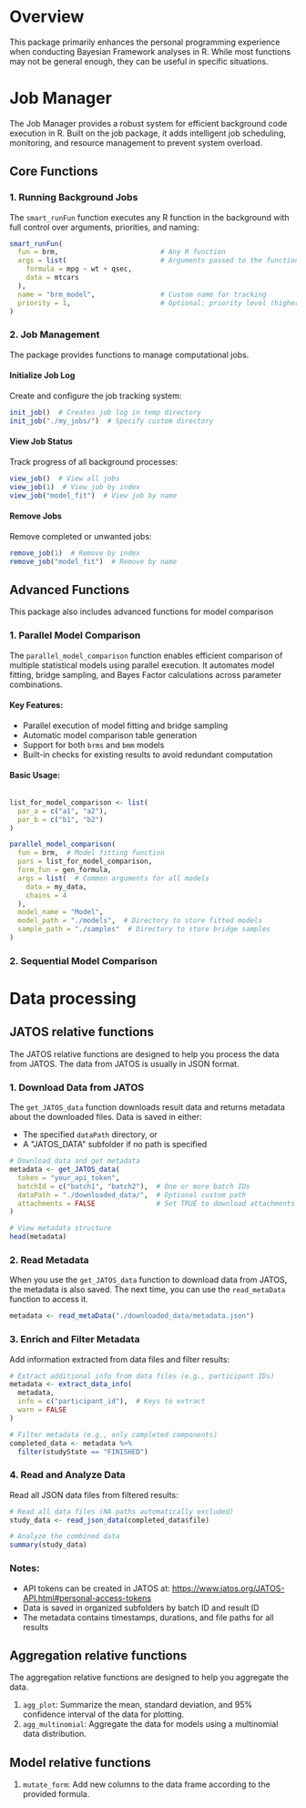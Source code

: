 # Overview

This package primarily enhances the personal programming experience when conducting Bayesian Framework analyses in R. While most functions may not be general enough, they can be useful in specific situations.

# Job Manager

The Job Manager provides a robust system for efficient background code execution in R. Built on the job package, it adds intelligent job scheduling, monitoring, and resource management to prevent system overload.

## Core Functions

### 1. Running Background Jobs
The `smart_runFun` function executes any R function in the background with full control over arguments, priorities, and naming:

``` r
smart_runFun(
  fun = brm,                         # Any R function
  args = list(                       # Arguments passed to the function
    formula = mpg ~ wt + qsec,
    data = mtcars
  ),
  name = "brm_model",                # Custom name for tracking
  priority = 1,                      # Optional: priority level (higher runs first)
)
```

### 2. Job Management

The package provides functions to manage computational jobs.

#### Initialize Job Log
Create and configure the job tracking system:
```r
init_job()  # Creates job log in temp directory
init_job("./my_jobs/")  # Specify custom directory
```

#### View Job Status
Track progress of all background processes:
```r
view_job()  # View all jobs
view_job(1)  # View job by index
view_job("model_fit")  # View job by name
```

#### Remove Jobs
Remove completed or unwanted jobs:
```r
remove_job(1)  # Remove by index
remove_job("model_fit")  # Remove by name
```

## Advanced Functions

This package also includes advanced functions for model comparison

### 1. Parallel Model Comparison

The `parallel_model_comparison` function enables efficient comparison of multiple statistical models using parallel execution. It automates model fitting, bridge sampling, and Bayes Factor calculations across parameter combinations.

#### Key Features:
- Parallel execution of model fitting and bridge sampling
- Automatic model comparison table generation
- Support for both `brms` and `bmm` models
- Built-in checks for existing results to avoid redundant computation

#### Basic Usage:
```r

list_for_model_comparison <- list(
  par_a = c("a1", "a2"),
  par_b = c("b1", "b2")
)

parallel_model_comparison(
  fun = brm,  # Model fitting function
  pars = list_for_model_comparison,
  form_fun = gen_formula,
  args = list(  # Common arguments for all models
    data = my_data,
    chains = 4
  ),
  model_name = "Model",
  model_path = "./models",  # Directory to store fitted models
  sample_path = "./samples"  # Directory to store bridge samples
)

```



### 2. Sequential Model Comparison

# Data processing

## JATOS relative functions

The JATOS relative functions are designed to help you process the data from JATOS. The data from JATOS is usually in JSON format.

### 1. Download Data from JATOS
The `get_JATOS_data` function downloads result data and returns metadata about the downloaded files. Data is saved in either:
- The specified `dataPath` directory, or 
- A "JATOS_DATA" subfolder if no path is specified

```r
# Download data and get metadata
metadata <- get_JATOS_data(
  token = "your_api_token",
  batchId = c("batch1", "batch2"),  # One or more batch IDs
  dataPath = "./downloaded_data/",  # Optional custom path
  attachments = FALSE               # Set TRUE to download attachments
)

# View metadata structure
head(metadata)
```

### 2. Read Metadata
When you use the `get_JATOS_data` function to download data from JATOS, the metadata is also saved. The next time, you can use the `read_metaData` function to access it.
```r
metadata <- read_metaData("./downloaded_data/metadata.json")
```

### 3. Enrich and Filter Metadata
Add information extracted from data files and filter results:

```r
# Extract additional info from data files (e.g., participant IDs)
metadata <- extract_data_info(
  metadata,
  info = c("participant_id"),  # Keys to extract
  warn = FALSE
)

# Filter metadata (e.g., only completed components)
completed_data <- metadata %>% 
  filter(studyState == "FINISHED")
```

### 4. Read and Analyze Data
Read all JSON data files from filtered results:

```r
# Read all data files (NA paths automatically excluded)
study_data <- read_json_data(completed_data$file)

# Analyze the combined data
summary(study_data)
```

### Notes:
- API tokens can be created in JATOS at: https://www.jatos.org/JATOS-API.html#personal-access-tokens
- Data is saved in organized subfolders by batch ID and result ID
- The metadata contains timestamps, durations, and file paths for all results


## Aggregation relative functions

The aggregation relative functions are designed to help you aggregate the data.

1.  `agg_plot`: Summarize the mean, standard deviation, and 95% confidence interval of the data for plotting.
2.  `agg_multinomial`: Aggregate the data for models using a multinomial data distribution.

## Model relative functions

1.  `mutate_form`: Add new columns to the data frame according to the provided formula.
